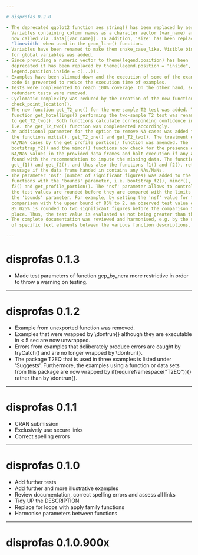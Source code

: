 ```yaml
---

# disprofas 0.2.0

- The deprecated ggplot2 function aes_string() has been replaced by aes().
  Variables containing column names as a character vector (var_name) are
  now called via .data[[var_name]]. In addition, 'size' has been replaced by
  'linewidth' when used in the geom_line() function.
- Variables have been renamed to make them snake_case_like. Visible binding
  for global variables was added.
- Since providing a numeric vector to theme(legend.position) has been
  deprecated it has been replaced by theme(legend.position = "inside",
  legend.position.inside = c(...)).
- Examples have been slimmed down and the execution of some of the example
  code is prevented to reduce the execution time of examples.
- Tests were complemented to reach 100% coverage. On the other hand, some
  redundant tests were removed.
- Cyclomatic complexity was reduced by the creation of the new function
  check_point_location().
- The new function get_T2_one() for the one-sample T2 test was added. The 
  function get_hotellings() performing the two-sample T2 test was renamed
  to get_T2_two(). Both functions calculate corresponding confidence intervals,
  i.e. the get_T2_two() function was complemented accordingly.
- An additional parameter for the option to remove NA cases was added to
  the functions mztia(), get_T2_one() and get_T2_two(). The treatment of
  NA/NaN cases by the get_profile_portion() function was amended. The
  bootstrap_f2() and the mimcr() functions now check for the presence of
  NA/NaN values in the provided data frames and halt execution if any are
  found with the recommendation to impute the missing data. The functions
  get_f1() and get_f2(), and thus also the functions f1() and f2(), return a
  message if the data frame handed in contains any NAs/NaNs.
- The parameter 'nsf' (number of significant figures) was added to the 
  functions with the 'bounds' parameter, i.e. bootstrap_f2(), mimcr(), f1(), 
  f2() and get_profile_portion(). The 'nsf' parameter allows to control how 
  the test values are rounded before they are compared with the limits set by
  the 'bounds' parameter. For example, by setting the 'nsf' value for the
  comparison with the upper bound of 85% to 2, an observed test value of
  85.025% is rounded to two significant figures before the comparison takes
  place. Thus, the test value is evaluated as not being greater than the limit.
- The complete documentation was reviewed and harmonised, e.g. by the sharing
  of specific text elements between the various function descriptions.

---
```


# disprofas 0.1.3

- Made test parameters of function gep_by_nera more restrictive in order to
  throw a warning on testing.

---

# disprofas 0.1.2

- Example from unexported function was removed.
- Examples that were wrapped by \\dontrun{} although they are executable in
  < 5 sec are now unwrapped.
- Errors from examples that deliberately produce errors are caught by tryCatch()
  and are no longer wrapped by \\dontrun{}.
- The package T2EQ that is used in three examples is listed under 'Suggests'.
  Furthermore, the examples using a function or data sets from this package are
  now wrapped by if(requireNamespace("T2EQ")){} rather than by \\dontrun{}.

---

# disprofas 0.1.1

- CRAN submission
- Exclusively use secure links
- Correct spelling errors

---

# disprofas 0.1.0

- Add further tests
- Add further and more illustrative examples
- Review documentation, correct spelling errors and assess all links
- Tidy UP the DESCRIPTION
- Replace for loops with apply family functions
- Harmonise parameters between functions

---

# disprofas 0.1.0.900x

